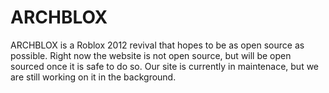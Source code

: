 # ARCHBLOX
ARCHBLOX is a Roblox 2012 revival that hopes to be as open source as possible. Right now the website is not open source, but will be open sourced once it is safe to do so. Our site is currently in maintenace, but we are still working on it in the background.
